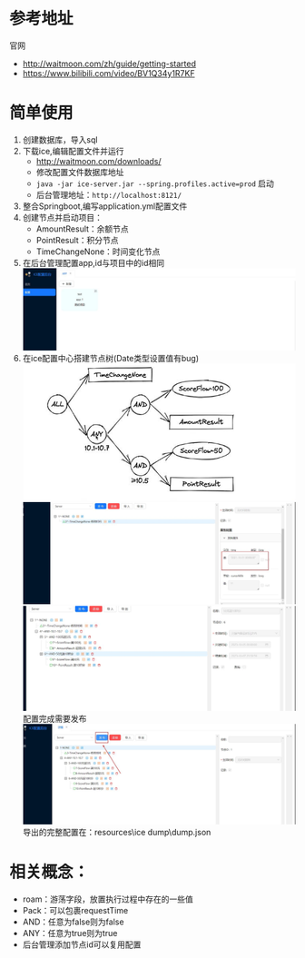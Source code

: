 # 参考地址
官网
- http://waitmoon.com/zh/guide/getting-started
- https://www.bilibili.com/video/BV1Q34y1R7KF

# 简单使用
1. 创建数据库，导入sql
2. 下载ice,编辑配置文件并运行
    - http://waitmoon.com/downloads/
    - 修改配置文件数据库地址
    - `java -jar ice-server.jar --spring.profiles.active=prod` 启动
    - 后台管理地址：`http://localhost:8121/`
3. 整合Springboot,编写application.yml配置文件
4. 创建节点并启动项目：
    - AmountResult：余额节点
    - PointResult：积分节点
    - TimeChangeNone：时间变化节点
5. 在后台管理配置app,id与项目中的id相同
![](lib/新增app.jpg)
6. 在ice配置中心搭建节点树(Date类型设置值有bug)
![](lib/搭建节点树.jpg)
![](lib/配置节点.jpg)
![](lib/配置节点2.jpg)
配置完成需要发布
![](lib/发布配置.jpg)
导出的完整配置在：resources\ice dump\dump.json


# 相关概念：
- roam：游荡字段，放置执行过程中存在的一些值
- Pack：可以包裹requestTime
- AND：任意为false则为false
- ANY：任意为true则为true
- 后台管理添加节点id可以复用配置
